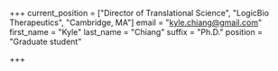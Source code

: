 +++
current_position = ["Director of Translational Science", "LogicBio Therapeutics", "Cambridge, MA"]
email = "kyle.chiang@gmail.com"
first_name = "Kyle"
last_name = "Chiang"
suffix = "Ph.D."
position = "Graduate student"

+++

